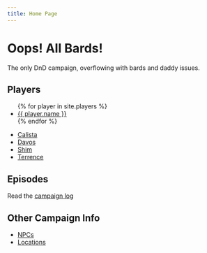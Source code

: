 ```yaml
---
title: Home Page
---
```


# Oops! All Bards!

The only DnD campaign, overflowing with bards and daddy issues.

## Players

<ul>
  {% for player in site.players %}
    <li><a href="_players/{{ player.link }}">{{ player.name }}</a></li>
  {% endfor %}
</ul>

- [Calista](_players/calista.md)
- [Davos](_players/davos.md)
- [Shim](_players/shim.md)
- [Terrence](_players/terrence.md)

## Episodes

Read the [campaign log](_pages/blog.html)

## Other Campaign Info

- [NPCs](google.com)
- [Locations](google.com)
